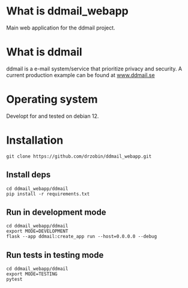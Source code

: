 # What is ddmail_webapp
Main web application for the ddmail project.

# What is ddmail
ddmail is a e-mail system/service that prioritize privacy and security. A current production example can be found at www.ddmail.se

# Operating system
Developt for and tested on debian 12.

# Installation
`git clone https://github.com/drzobin/ddmail_webapp.git`<br>

## Install deps
`cd ddmail_webapp/ddmail`<br>
`pip install -r requirements.txt`

## Run in development mode
`cd ddmail_webapp/ddmail`<br>
`export MODE=DEVELOPMENT`<br>
`flask --app ddmail:create_app run --host=0.0.0.0 --debug`

## Run tests in testing mode
`cd ddmail_webapp/ddmail`<br>
`export MODE=TESTING`<br>
`pytest`

